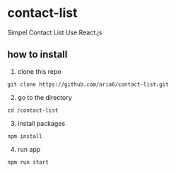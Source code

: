 # contact-list

Simpel Contact List Use React.js

## how to install

1. clone this repo
```
git clone https://github.com/aria6/contact-list.git
```
2. go to the directory
```
cd /contact-list
```
3. install packages
```
npm install
```
4. run app
```
npm run start
```
